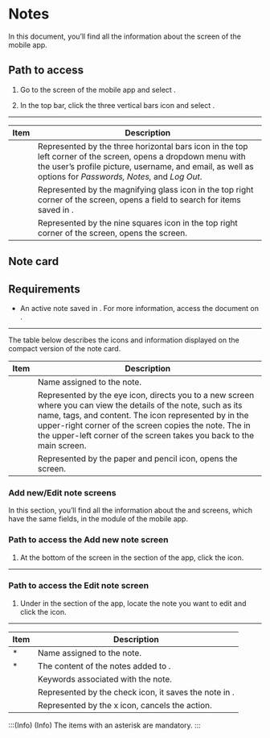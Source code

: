 # Notes 

In this document, you’ll find all the information about the  screen of the  mobile app.

## Path to access

1. Go to the  screen of the  mobile app and select .

2. In the top bar, click the three vertical bars icon and select .

***

| Item | Description |
| --- | --- |
|  | Represented by the three horizontal bars icon in the top left corner of the screen, opens a dropdown menu with the user’s profile picture, username, and email, as well as options for *Passwords, Notes,* and *Log Out*. |
|  | Represented by the magnifying glass icon in the top right corner of the screen, opens a field to search for items saved in . |
|  | Represented by the nine squares icon in the top right corner of the screen, opens the  screen. |

## Note card

## Requirements

* An active note saved in . For more information, access the document on .

***

The table below describes the icons and information displayed on the compact version of the note card.

| Item | Description |
| --- | --- |
|  | Name assigned to the note. |
|  | Represented by the eye icon, directs you to a new screen where you can view the details of the note, such as its name, tags, and content. The icon represented by  in the upper-right corner of the screen copies the note. The  in the upper-left corner of the screen takes you back to the main  screen. |
|  | Represented by the paper and pencil icon, opens the  screen. |

### Add new/Edit note screens

In this section, you’ll find all the information about the  and  screens, which have the same fields, in the  module of the  mobile app.

### Path to access the Add new note screen

1. At the bottom of the  screen in the  section of the app, click the  icon.

***

### Path to access the Edit note screen

1. Under  in the  section of the app, locate the note you want to edit and click the  icon.

***

| Item | Description |
| --- | --- |
| * | Name assigned to the note. |
| * | The content of the notes added to . |
|  | Keywords associated with the note. |
|  | Represented by the check icon, it saves the note in . |
|  | Represented by the x icon, cancels the action. |

:::(Info) (Info)
The items with an asterisk are mandatory.
:::